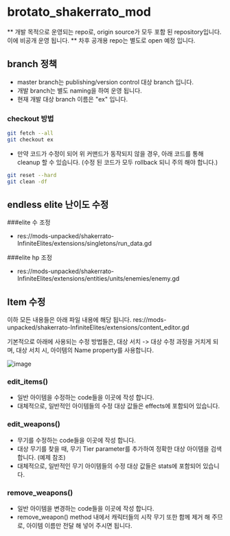 # brotato_shakerrato_mod

** 개발 목적으로 운영되는 repo로, origin source가 모두 포함 된 repository입니다. 이에 비공개 운영 됩니다.
** 차후 공개용 repo는 별도로 open 예정 입니다.

## branch 정책

- master branch는 publishing/version control 대상 branch 입니다.
- 개발 branch는 별도 naming을 하여 운영 됩니다.
- 현재 개발 대상 branch 이름은 "ex" 입니다.

### checkout 방법
```bash
git fetch --all
git checkout ex
````

- 만약 코드가 수정이 되어 위 커맨드가 동작되지 않을 경우, 아래 코드를 통해 cleanup 할 수 있습니다. (수정 된 코드가 모두 rollback 되니 주의 해야 합니다.)
```bash
git reset --hard
git clean -df
````

## endless elite 난이도 수정

###elite 수 조정
- res://mods-unpacked/shakerrato-InfiniteElites/extensions/singletons/run_data.gd

###elite hp 조정
- res://mods-unpacked/shakerrato-InfiniteElites/extensions/entities/units/enemies/enemy.gd

## Item 수정

이하 모든 내용들은 아래 파일 내용에 해당 됩니다.
res://mods-unpacked/shakerrato-InfiniteElites/extensions/content_editor.gd

기본적으로 아래에 사용되는 수정 방법들은,
대상 서치 -> 대상 수정 과정을 거치게 되며,
대상 서치 시, 아이템의 Name property를 사용합니다.

![image](https://user-images.githubusercontent.com/112671009/230756314-58a56680-4eaf-41f6-b2cd-db07eb287048.png)


### edit_items()
- 일반 아이템을 수정하는 code들을 이곳에 작성 합니다.
- 대체적으로, 일반적인 아이템들의 수정 대상 값들은 effects에 포함되어 있습니다.

### edit_weapons()
- 무기를 수정하는 code들을 이곳에 작성 합니다.
- 대상 무기를 찾을 때, 무기 Tier parameter를 추가하여 정확한 대상 아이템을 검색합니다. (예제 참조)
- 대체적으로, 일반적인 무기 아이템들의 수정 대상 값들은 stats에 포함되어 있습니다.

### remove_weapons()
- 일반 아이템을 변경하는 code들을 이곳에 작성 합니다.
- remove_weapon() method 내에서 캐릭터들의 시작 무기 또한 함께 제거 해 주므로, 아이템 이름만 전달 해 넣어 주시면 됩니다.
